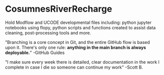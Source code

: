 # CosumnesRiverRecharge
 Hold Modflow and UCODE developmental files including: python jupyter notebooks using flopy, python scripts and functions created to assist data cleaning, post-processing tools and more.

"Branching is a core concept in Git, and the entire GitHub flow is based upon it. There's only one rule: **anything in the main branch is always deployable.**" -GitHub Guides

"I make sure every week there is detailed, clear documentation in the work I complete in case I die so someone can continue my work" -Scott B.
